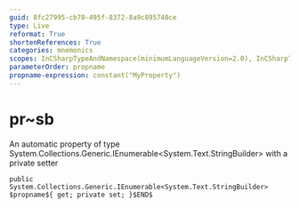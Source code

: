 ```yaml
---
guid: 8fc27995-cb70-495f-8372-8a9c895740ce
type: Live
reformat: True
shortenReferences: True
categories: mnemonics
scopes: InCSharpTypeAndNamespace(minimumLanguageVersion=2.0), InCSharpTypeMember(minimumLanguageVersion=2.0)
parameterOrder: propname
propname-expression: constant("MyProperty")
---
```


# pr~sb

An automatic property of type System.Collections.Generic.IEnumerable<System.Text.StringBuilder> with a private setter

```
public System.Collections.Generic.IEnumerable<System.Text.StringBuilder> $propname${ get; private set; }$END$
```
